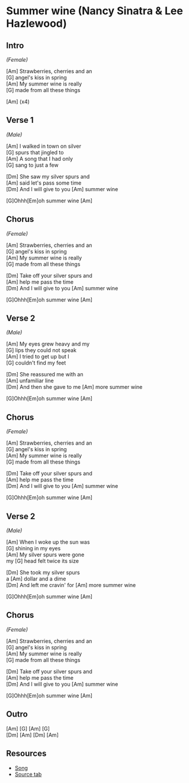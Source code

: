 # Summer wine (Nancy Sinatra & Lee Hazlewood)

## Intro

_(Female)_

[Am] Strawberries, cherries and an  
[G] angel's kiss in spring  
[Am] My summer wine is really  
[G] made from all these things

[Am] (x4)
 
## Verse 1

_(Male)_

[Am] I walked in town on silver  
[G] spurs that jingled to  
[Am] A song that I had only  
[G] sang to just a few  

[Dm] She saw my silver spurs and  
[Am] said let's pass some time  
[Dm] And I will give to you [Am] summer wine

[G]Ohhh[Em]oh summer wine [Am]

## Chorus

_(Female)_
 
[Am] Strawberries, cherries and an  
[G] angel's kiss in spring  
[Am] My summer wine is really  
[G] made from all these things

[Dm] Take off your silver spurs and  
[Am] help me pass the time  
[Dm] And I will give to you [Am] summer wine

[G]Ohhh[Em]oh summer wine [Am]

## Verse 2

_(Male)_
 
                         
[Am] My eyes grew heavy and my  
[G] lips they could not speak  
[Am] I tried to get up but I  
[G] couldn't find my feet

[Dm] She reassured me with an  
[Am] unfamiliar line  
[Dm] And then she gave to me [Am] more summer wine

[G]Ohhh[Em]oh summer wine [Am]
 
## Chorus

_(Female)_
 
[Am] Strawberries, cherries and an  
[G] angel's kiss in spring  
[Am] My summer wine is really  
[G] made from all these things

[Dm] Take off your silver spurs and  
[Am] help me pass the time  
[Dm] And I will give to you [Am] summer wine

[G]Ohhh[Em]oh summer wine [Am]
 
## Verse 2
 
_(Male)_
                          
[Am] When I woke up the sun was  
[G] shining in my eyes  
[Am] My silver spurs were gone  
my [G] head felt twice its size

[Dm] She took my silver spurs  
a [Am] dollar and a dime  
[Dm] And left me cravin' for [Am] more summer wine

[G]Ohhh[Em]oh summer wine [Am] 
 
## Chorus

_(Female)_
 
[Am] Strawberries, cherries and an  
[G] angel's kiss in spring  
[Am] My summer wine is really  
[G] made from all these things

[Dm] Take off your silver spurs and  
[Am] help me pass the time  
[Dm] And I will give to you [Am] summer wine

[G]Ohhh[Em]oh summer wine [Am]

## Outro
 
[Am] [G] [Am] [G]  
[Dm] [Am] [Dm] [Am]

## Resources

- [Song](https://www.youtube.com/watch?v=Ib_eW9VSUwM)
- [Source tab](https://tabs.ultimate-guitar.com/tab/ville-valo/summer-wine-chords-590088)

